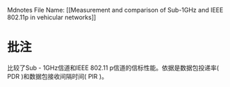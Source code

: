  Mdnotes File Name: [[Measurement and comparison of Sub-1GHz and IEEE 802.11p in vehicular networks]]

# 批注
比较了Sub - 1GHz信道和IEEE 802.11 p信道的信标性能。依据是数据包投递率( PDR )和数据包接收间隔时间( PIR )。